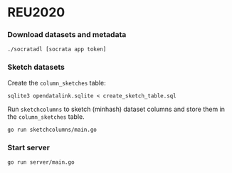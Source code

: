 # REU2020

### Download datasets and metadata

    ./socratadl [socrata app token]

### Sketch datasets

Create the `column_sketches` table:

    sqlite3 opendatalink.sqlite < create_sketch_table.sql

Run `sketchcolumns` to sketch (minhash) dataset columns and store them in the
`column_sketches` table.

    go run sketchcolumns/main.go

### Start server

    go run server/main.go
